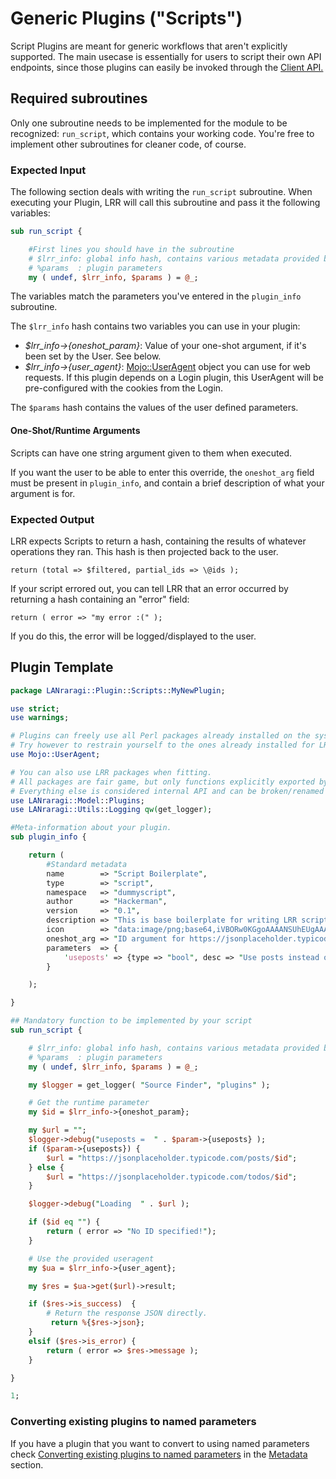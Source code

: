 # Generic Plugins \("Scripts"\)

Script Plugins are meant for generic workflows that aren't explicitly supported.
The main usecase is essentially for users to script their own API endpoints, since those plugins can easily be invoked through the [Client API.](../extending-lanraragi/client-api.md)

## Required subroutines

Only one subroutine needs to be implemented for the module to be recognized: `run_script`, which contains your working code. You're free to implement other subroutines for cleaner code, of course.

### Expected Input

The following section deals with writing the `run_script` subroutine.
When executing your Plugin, LRR will call this subroutine and pass it the following variables:

```perl
sub run_script {

    #First lines you should have in the subroutine
    # $lrr_info: global info hash, contains various metadata provided by LRR
    # %params  : plugin parameters
    my ( undef, $lrr_info, $params ) = @_;
```

The variables match the parameters you've entered in the `plugin_info` subroutine.

The `$lrr_info` hash contains two variables you can use in your plugin:

* _$lrr\_info->{oneshot\_param}_: Value of your one-shot argument, if it's been set by the User. See below.
* _$lrr\_info->{user\_agent}_: [Mojo::UserAgent](https://mojolicious.org/perldoc/Mojo/UserAgent) object you can use for web requests. If this plugin depends on a Login plugin, this UserAgent will be pre-configured with the cookies from the Login.

The `$params` hash contains the values of the user defined parameters.

#### One-Shot/Runtime Arguments

Scripts can have one string argument given to them when executed.

If you want the user to be able to enter this override, the `oneshot_arg` field must be present in `plugin_info`, and contain a brief description of what your argument is for.

### Expected Output

LRR expects Scripts to return a hash, containing the results of whatever operations they ran.
This hash is then projected back to the user.

`return (total => $filtered, partial_ids => \@ids );`

If your script errored out, you can tell LRR that an error occurred by returning a hash containing an "error" field:

`return ( error => "my error :(" );`

If you do this, the error will be logged/displayed to the user.

## Plugin Template

```perl
package LANraragi::Plugin::Scripts::MyNewPlugin;

use strict;
use warnings;

# Plugins can freely use all Perl packages already installed on the system
# Try however to restrain yourself to the ones already installed for LRR (see tools/cpanfile) to avoid extra installations by the end-user.
use Mojo::UserAgent;

# You can also use LRR packages when fitting.
# All packages are fair game, but only functions explicitly exported by the Utils packages are supported between versions.
# Everything else is considered internal API and can be broken/renamed between versions.
use LANraragi::Model::Plugins;
use LANraragi::Utils::Logging qw(get_logger);

#Meta-information about your plugin.
sub plugin_info {

    return (
        #Standard metadata
        name        => "Script Boilerplate",
        type        => "script",
        namespace   => "dummyscript",
        author      => "Hackerman",
        version     => "0.1",
        description => "This is base boilerplate for writing LRR scripts. Uses JSONPlaceholder to return bogus data.",
        icon        => "data:image/png;base64,iVBORw0KGgoAAAANSUhEUgAAABQAAAAUCAIAAAAC64paAAAAAXNSR0IArs4c6QAAAARnQU1BAACxjwv8YQUAAAAJcEhZcwAADsMAAA7DAcdvqGQAAABZSURBVDhPzY5JCgAhDATzSl+e/2irOUjQSFzQog5hhqIl3uBEHPxIXK7oFXwVE+Hj5IYX4lYVtN6MUW4tGw5jNdjdt5bLkwX1q2rFU0/EIJ9OUEm8xquYOQFEhr9vvu2U8gAAAABJRU5ErkJggg==",
        oneshot_arg => "ID argument for https://jsonplaceholder.typicode.com/",
        parameters  => {
            'useposts' => {type => "bool", desc => "Use posts instead of todos (jsonplaceholder)"}
        }

    );

}

## Mandatory function to be implemented by your script
sub run_script {

    # $lrr_info: global info hash, contains various metadata provided by LRR
    # %params  : plugin parameters
    my ( undef, $lrr_info, $params ) = @_;

    my $logger = get_logger( "Source Finder", "plugins" );

    # Get the runtime parameter
    my $id = $lrr_info->{oneshot_param};

    my $url = "";
    $logger->debug("useposts =  " . $param->{useposts} );
    if ($param->{useposts}) {
        $url = "https://jsonplaceholder.typicode.com/posts/$id";
    } else {
        $url = "https://jsonplaceholder.typicode.com/todos/$id";
    }

    $logger->debug("Loading  " . $url );

    if ($id eq "") {
        return ( error => "No ID specified!");
    }

    # Use the provided useragent
    my $ua = $lrr_info->{user_agent};

    my $res = $ua->get($url)->result;

    if ($res->is_success)  {
        # Return the response JSON directly.
         return %{$res->json};
    }
    elsif ($res->is_error) {
        return ( error => $res->message );
    }

}

1;
```

### Converting existing plugins to named parameters

If you have a plugin that you want to convert to using named parameters check [Converting existing plugins to named parameters](metadata.md#converting-existing-plugins-to-named-parameters) in the [Metadata](./metadata.md) section.
